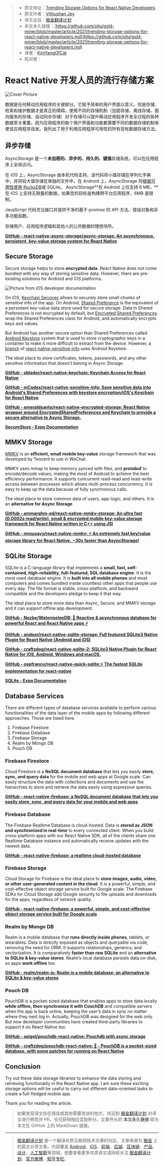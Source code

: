 > - 原文地址：[Trending Storage Options for React Native Developers](https://javascript.plainenglish.io/trending-storage-options-for-react-native-developers-8671fbffb686)
> - 原文作者：[Vithushan Jey](https://medium.com/@vithushjeytharma)
> - 译文出自：[掘金翻译计划](https://github.com/xitu/gold-miner)
> - 本文永久链接：[https://github.com/xitu/gold-miner/blob/master/article/2021/trending-storage-options-for-react-native-developers.md](https://github.com/xitu/gold-miner/blob/master/article/2021/trending-storage-options-for-react-native-developers.md)
> - 译者：[KimYangOfCat](https://github.com/KimYangOfCat)
> - 校对者：

# React Native 开发人员的流行存储方案

![Cover Picture](https://cdn-images-1.medium.com/max/4480/1*4L_oTx-TV7euxNgR-_8w9A.png)

数据是任何移动应用程序的关键部分。它赋予简单的用户界面以意义。但是存储、检索和维护数据才是真正的障碍。使用不同的存储机制（加密存储、离线存储、面向服务的存储、自动同步存储）对于存储可以提升移动应用程序开发全过程的各种数据至关重要。因为应用程序的每个用户界面和功能都需要不同的数据存储机制来使该应用程序自发。我列出了用于利用应用程序可用性的所有现有数据存储方法。

## 异步存储

AsyncStorage 是一个**未加密的、异步的、持久的、键值**存储系统，可以在应用程序上全局访问。

在 iOS 上，AsyncStorage 由本机代码支持，该代码将小值存储在序列化字典中，并将较大值存储在单独的文件中。在 Android 上，AsyncStorage 将[根据可用性使用 RocksDB](http://rocksdb.org/)或 SQLite。 AsyncStorage**在 Android 上仅支持 6 MB，**在 iOS 上支持无限量的数据。如果您的目标是构建跨平台应用程序，6MB 是限制。

JavaScript 代码充当接口并提供干净的基于 promise 的 API 方法、错误对象和非多功能函数。

存储用户、应用程序逻辑和其他人的公共数据的理想场所。

[**GitHub - react-native-async-storage/async-storage: An asynchronous, persistent, key-value storage system for React Native**](https://github.com/react-native-async-storage/async-storage)

## Secure Storage

Secure storage helps to store **encrypted data**. React Native does not come bundled with any way of storing sensitive data. However, there are pre-existing solutions for Android and iOS platforms.

![Picture from iOS developer documentation](https://cdn-images-1.medium.com/max/2000/1*rQu7_2pJ0VwNqOMe92rbCA.png)

On iOS, [Keychain Services](https://developer.apple.com/documentation/security/keychain_services) allows to securely store small chunks of sensitive info of the app. On Android, [Shared Preference](https://developer.android.com/reference/android/content/SharedPreferences) is the equivalent of a persistent key-value data store used for secure storage. Data in Shared Preferences is not encrypted by default, but [Encrypted Shared Preferences](https://developer.android.com/topic/security/data) wrap the Shared Preferences class for Android, and automatically encrypts keys and values.

But Android has another secure option than Shared Preferences called [Android Keystore](https://developer.android.com/training/articles/keystore) system that is used to store cryptographic keys in a container to make it more difficult to extract from the device. However, a [branch](https://github.com/mCodex/react-native-sensitive-info/tree/keystore) of [react-native-sensitive-info](https://github.com/mCodex/react-native-sensitive-info) uses Android Keystore.

The ideal place to store certificates, tokens, passwords, and any other sensitive information that doesn’t belong in Async Storage.

[**GitHub - oblador/react-native-keychain: Keychain Access for React Native**](https://github.com/oblador/react-native-keychain)

[**GitHub - mCodex/react-native-sensitive-info: Save sensitive data into Android's Shared Preferences with keystore encryption/iOS's Keychain for React Native**](https://github.com/mCodex/react-native-sensitive-info)

[**GitHub - emeraldsanto/react-native-encrypted-storage: React Native wrapper around EncryptedSharedPreferences and Keychain to provide a secure alternative to Async Storage.**](https://github.com/emeraldsanto/react-native-encrypted-storage)

[**SecureStore - Expo Documentation**](https://docs.expo.io/versions/latest/sdk/securestore/)

## MMKV Storage

[MMKV](https://github.com/Tencent/MMKV) is an **efficient, small mobile key-value** storage framework that was developed by Tencent to use in WeChat.

MMKV uses mmap to keep memory synced with files, and **protobuf** to encode/decode values, making the most of Android to achieve the best efficiency performance. It supports concurrent read-read and read-write access between processes which allows multi-process concurrency. It is easy to keep up the data because of fully synchronous calls.

The ideal place to store common data of users, app-logic, and others. It is an **alternative for Async Storage**.

[**GitHub - ammarahm-ed/react-native-mmkv-storage: An ultra fast (0.0002s read/write), small &amp; encrypted mobile key-value storage framework for React Native written in C++ using JSI**](https://github.com/ammarahm-ed/react-native-mmkv-storage)

[**GitHub - mrousavy/react-native-mmkv: ⚡️ An extremely fast key/value storage library for React Native. ~30x faster than AsyncStorage!**](https://github.com/mrousavy/react-native-mmkv)

## SQLite Storage

SQLite is a C-language library that implements a **small, fast, self-contained, high-reliability, full-featured, SQL database engine**. It is the most used database engine. It is **built into all mobile phones** and most computers and comes bundled inside countless other apps that people use every day. The file format is stable, cross-platform, and backward compatible and the developers pledge to keep it that way.

The ideal place to store more data than Async, Secure, and MMKV storage and it can support offline app development.

[**GitHub - Nozbe/WatermelonDB: 🍉 Reactive &amp; asynchronous database for powerful React and React Native apps ⚡️**](https://github.com/Nozbe/WatermelonDB)

[**GitHub - andpor/react-native-sqlite-storage: Full featured SQLite3 Native Plugin for React Native (Android and iOS)**](https://github.com/andpor/react-native-sqlite-storage)

[**GitHub - craftzdog/react-native-sqlite-2: SQLite3 Native Plugin for React Native for iOS, Android, Windows and macOS.**](https://github.com/craftzdog/react-native-sqlite-2)

[**GitHub - ospfranco/react-native-quick-sqlite:⚡️ The fastest SQLite implementation for react-native**](https://github.com/ospfranco/react-native-quick-sqlite)

[**SQLite - Expo Documentation**](https://docs.expo.dev/versions/v42.0.0/sdk/sqlite/)

## Database Services

There are different types of database services available to perform various functionalities of the data layer of the mobile apps by following different approaches. Those are listed here.

1. Firebase Firestore
2. Firebase Database
3. Firebase Storage
4. Realm by Mongo DB
5. Pouch DB

### Firebase Firestore

Cloud Firestore is a **NoSQL document database** that lets you easily **store, sync, and query data** for the mobile and web apps at Google scale. Can easily structure the data with collections and documents and use the hierarchies to store and retrieve the data easily using expressive queries.

[**GitHub - react-native-firebase: a NoSQL document database that lets you easily store, sync, and query data for your mobile and web apps**](https://github.com/invertase/react-native-firebase/tree/master/packages/firestore)

### Firebase Database

The Firebase Realtime Database is cloud-hosted. Data is **stored as JSON and synchronized in real-time** to every connected client. When you build cross-platform apps with our React Native SDK, all of the clients share one Realtime Database instance and automatically receive updates with the newest data.

[**GitHub - react-native-firebase: a realtime cloud-hosted database**](https://github.com/invertase/react-native-firebase/tree/master/packages/database)

### Firebase Storage

Cloud Storage for Firebase is the ideal place to **store images, audio, video, or other user-generated content in the cloud**. It is a powerful, simple, and cost-effective object storage service built for Google scale. The Firebase SDKs for Cloud Storage add Google security to file uploads and downloads for the apps, regardless of network quality.

[**GitHub - react-native-firebase: a powerful, simple, and cost-effective object storage service built for Google scale**](https://github.com/invertase/react-native-firebase/tree/master/packages/storage)

### Realm by Mongo DB

Realm is a mobile database that **runs directly inside phones**, tablets, or wearables. Data is directly exposed as objects and queryable via code, removing the need for ORM. It supports relationships, generics, and vectorization. It is comparatively **faster than raw SQLite** and an **alternative to SQLite &amp; key-value stores**. Realm’s local database persists data on-disk, so apps **work offline** too.

[**GitHub - realm/realm-js: Realm is a mobile database: an alternative to SQLite &amp; key-value stores**](https://github.com/realm/realm-js)

### Pouch DB

PouchDB is a pocket-sized database that enables apps to store data locally **while offline, then synchronize it with CouchDB** and compatible servers when the app is back online, keeping the user’s data in sync no matter where they next log in. Actually, PouchDB was designed for the web only. But now developer communities have created third-party libraries to support it on React Native too.

[**GitHub - seigel/pouchdb-react-native: Pouchdb with async storage**](https://github.com/seigel/pouchdb-react-native)

[**GitHub - craftzdog/pouchdb-react-native: 🐨 - PouchDB is a pocket-sized database, with some patches for running on React Native**](https://github.com/craftzdog/pouchdb-react-native)

## Conclusion

Try out these data storage libraries to enhance the data storing and retrieving functionality in the React Native app. I am sure these exciting storage options will be useful to carry out different data-oriented tasks to create a full-fledged mobile app.

Thank you for reading the article.

> 如果发现译文存在错误或其他需要改进的地方，欢迎到 [掘金翻译计划](https://github.com/xitu/gold-miner) 对译文进行修改并 PR，也可获得相应奖励积分。文章开头的 **本文永久链接** 即为本文在 GitHub 上的 MarkDown 链接。

---

> [掘金翻译计划](https://github.com/xitu/gold-miner) 是一个翻译优质互联网技术文章的社区，文章来源为 [掘金](https://juejin.im) 上的英文分享文章。内容覆盖 [Android](https://github.com/xitu/gold-miner#android)、[iOS](https://github.com/xitu/gold-miner#ios)、[前端](https://github.com/xitu/gold-miner#%E5%89%8D%E7%AB%AF)、[后端](https://github.com/xitu/gold-miner#%E5%90%8E%E7%AB%AF)、[区块链](https://github.com/xitu/gold-miner#%E5%8C%BA%E5%9D%97%E9%93%BE)、[产品](https://github.com/xitu/gold-miner#%E4%BA%A7%E5%93%81)、[设计](https://github.com/xitu/gold-miner#%E8%AE%BE%E8%AE%A1)、[人工智能](https://github.com/xitu/gold-miner#%E4%BA%BA%E5%B7%A5%E6%99%BA%E8%83%BD)等领域，想要查看更多优质译文请持续关注 [掘金翻译计划](https://github.com/xitu/gold-miner)、[官方微博](http://weibo.com/juejinfanyi)、[知乎专栏](https://zhuanlan.zhihu.com/juejinfanyi)。
